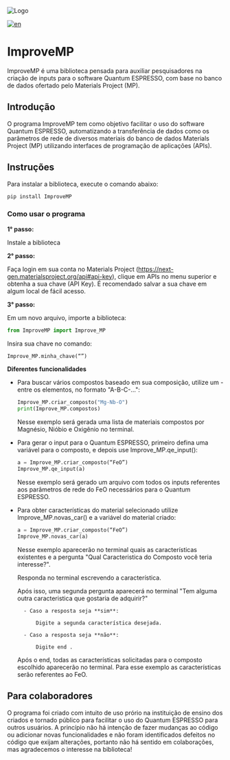 
![Logo ](https://github.com/user-attachments/assets/0f7c4b08-f9e2-4172-b355-cf4b955c2d5a)

[![en](https://img.shields.io/badge/lang-en-red.svg)](https://github.com/jonatasemidio/multilanguage-readme-pattern/blob/master/README.md)

# ImproveMP

ImproveMP é uma biblioteca pensada para auxiliar pesquisadores na criação de inputs para o software Quantum ESPRESSO, com base no banco de dados ofertado pelo Materials Project (MP).

## Introdução

O programa ImproveMP tem como objetivo facilitar o uso do software Quantum ESPRESSO, automatizando a transferência de dados como os parâmetros de rede de diversos materiais do banco de dados Materials Project (MP) utilizando interfaces de programação de aplicações (APIs).

## Instruções

Para instalar a biblioteca, execute o comando abaixo:

```bash
pip install ImproveMP
```

### Como usar o programa 

**1° passo:** 

Instale a biblioteca

**2° passo:**

Faça login em sua conta no Materials Project (https://next-gen.materialsproject.org/api#api-key), clique em APIs no menu superior e obtenha a sua chave (API Key).
É recomendado salvar a sua chave em algum local de fácil acesso.

**3° passo:**

Em um novo arquivo, importe a biblioteca:
```python
from ImproveMP import Improve_MP
```

Insira sua chave no comando:
```python
Improve_MP.minha_chave(“”)
```
**Diferentes funcionalidades**

- Para buscar vários compostos baseado em sua composição, utilize um - entre os elementos, no formato "A-B-C-...":
    ```python
    Improve_MP.criar_composto("Mg-Nb-O")
    print(Improve_MP.compostos)
    ```
    Nesse exemplo será gerada uma lista de materiais compostos por Magnésio, Nióbio e Oxigênio no terminal.

- Para gerar o input para o Quantum ESPRESSO, primeiro defina uma variável para o composto, e depois use Improve_MP.qe_input():
    ```python
    a = Improve_MP.criar_composto(“FeO”)
    Improve_MP.qe_input(a)
    ```
    Nesse exemplo será gerado um arquivo com todos os inputs referentes aos parâmetros de rede do FeO necessários para o Quantum ESPRESSO.

- Para obter características do material selecionado utilize Improve_MP.novas_car() e a variável do material criado:
    ```python
    a = Improve_MP.criar_composto(“FeO”)
    Improve_MP.novas_car(a)
    ```
    Nesse exemplo aparecerão no terminal quais as características existentes e a pergunta "Qual Caracteristica do Composto você teria interesse?".

    Responda no terminal escrevendo a característica.

    Após isso, uma segunda pergunta aparecerá no terminal "Tem alguma outra caracteristica que gostaria de adquirir?"

        - Caso a resposta seja **sim**:

            Digite a segunda característica desejada.

        - Caso a resposta seja **não**: 

            Digite end .       

    Após o end, todas as características solicitadas para o composto escolhido aparecerão no terminal. Para esse exemplo as características serão referentes ao FeO.


## Para colaboradores

O programa foi criado com intuito de uso prório na instituição de ensino dos criados e tornado público para facilitar o uso do Quantum ESPRESSO para outros usuários. 
A princípio não há intenção de fazer mudanças ao código ou adicionar novas funcionalidades e não foram identificados defeitos no código que exijam alterações, portanto não há sentido em colaborações, mas agradecemos o interesse na biblioteca!
